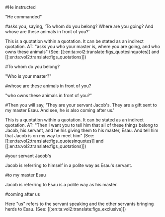 #He instructed

"He commanded"

#asks you, saying, 'To whom do you belong? Where are you going? And whose are these animals in front of you?'

This is a quotation within a quotation. It can be stated as an indirect quotation. AT: "asks you who your master is, where you are going, and who owns these animals" (See: [[:en:ta:vol2:translate:figs_quotesinquotes]] and [[:en:ta:vol2:translate:figs_quotations]])

#To whom do you belong?

"Who is your master?"

#whose are these animals in front of you?

"who owns these animals in front of you?"

#Then you will say, 'They are your servant Jacob's. They are a gift sent to my master Esau. And see, he is also coming after us.'

This is a quotation within a quotation. It can be stated as an indirect quotation. AT: "Then I want you to tell him that all of these things belong to Jacob, his servant, and he his giving them to his master, Esau. And tell him that Jacob is on my way to meet him" (See: [[:en:ta:vol2:translate:figs_quotesinquotes]] and [[:en:ta:vol2:translate:figs_quotations]])

#your servant Jacob's

Jacob is referring to himself in a polite way as Esau's servant.

#to my master Esau

Jacob is referring to Esau is a polite way as his master.

#coming after us

Here "us" refers to the servant speaking and the other servants bringing herds to Esau. (See: [[:en:ta:vol2:translate:figs_exclusive]])